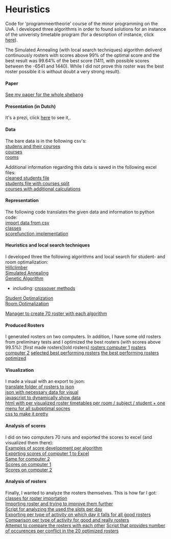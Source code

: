 # Heuristics
Code for 'programmeertheorie' course of the minor programming on the UvA. I developed three algorithms in order to found solutions for an instance of the univeristy timetable program (for a description of instance, click [here](http://www.heuristieken.nl/wiki/index.php?title=Lectures_%26_Lesroosters)).

The Simulated Annealing (with local search techniques) algorithm deliverd continuously rosters with scores above 99% of the optimal score and the best result was 99.64% of the best score (1411, with possible scores between the -6541 and 1440). While I did not prove this roster was the best roster possible it is without doubt a very strong result). 

#### Paper
[See my paper for the whole shebang](paper.pdf)

#### Presentation (in Dutch)
It's a prezi, click [here](http://prezi.com/noxxqhy06dsf/) to see it,.

#### Data  
The bare data is in the following csv's:  
[studens and their courses](studenten_roostering.csv)  
[courses](vakken.csv)  
[rooms](zalen.csv)  

Additional information regarding this data is saved in the following excel files:  
[cleaned students file](studenten_clean.csv)  
[students file with courses split](studenten_exploration.xls)  
[courses with additional calculations](vakken_calculations.xlsx)  

#### Representation 
The following code translates the given data and information to python code:  
[import data from csv](csvFilesController.py)  
[classes](classes.py)  
[scorefunction implementation](scoreFunction.py)  

#### Heuristics and local search techniques  
I developed three the following algorithms and local search for student- and room optimalization:  
[Hillclimber](hillclimber.py)  
[Simulated Annealing](simulatedAnnealing.py)  
[Genetic Algorithm](genetics.py)
* including: [crossover methods](reproduction.py)  

[Student Optimalization](studentOptimalization.py)  
[Room Optimalization](roomOptimalization.py)  

[Manager to create 70 roster with each algorithm](taskManager.py)  

#### Produced Rosters
I generated rosters on two computers. In addition, I have some old rosters from preliminary tests and I optimized the best rosters (with scores above 99.5%):
[first made rosters](old rosters)
[rosters computer 1](rosters_computer_1)
[rosters computer 2](rosters_computer_2)
[selected best performing rosters](top_rosters)
[the best performing rosters optimized](imported_rosters)

#### Visualization  
I made a visual with an export to json:  
[translate folder of rosters to json](visual.py)  
[json with necessary data for visual](visuals/visual.json)  
[javascript to dynamically show data](visuals/roster.js)  
[html with per visualized roster timetables per room / subject / student + one menu for all suboptimal socres](visuals/rosters.html)  
[css to make it pretty](visuals/rosters.css)  

#### Analysis of scores
I did on two computers 70 runs and exported the scores to excel (and visualized them there):  
[Examples of score development per algorithm](exports.xlsx)  
[Exporting scores of computer 1 to Excel](scoresGraph_computer_1.py)  
[Same for computer 2](scoresGraph_computer_2.py)  
[Scores on computer 1](scoresGraph_computer1.xls)  
[Scores on computer 2](scoresGraph_computer_1.xls)  

#### Analysis of rosters
Finally, I wanted to analyze the rosters themselves. This is how far I got:  
[classes for roster importation](classesImport.py)  
[Importing roster and trying to improve them further](importForImprovement.py)  
[Script for analyzing the used the slots per day](ImportTestDays.py)  
[Exporting per type of activity on which day it falls for all good rosters](importForComparison.py)  
[Comparison per type of activity for good and really rosters](activitySpread.xls)  
[Attempt to compare the rosters with each other](importCompareRosters.py)
[Script that provides number of occurences per conflict in the 20 optimized rosters](exportIssues.py)

